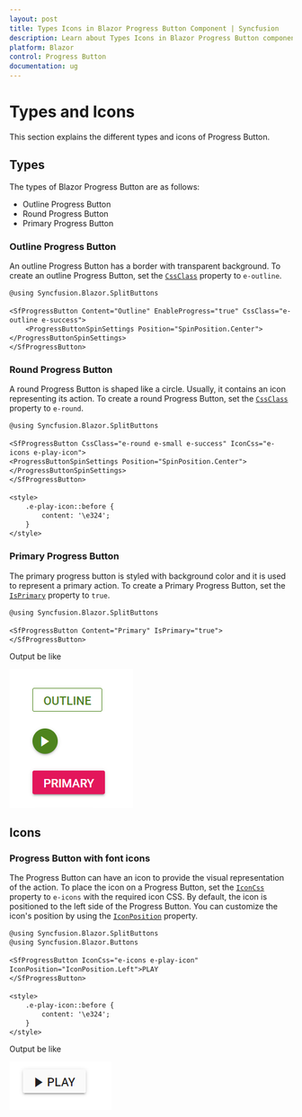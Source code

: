 ```yaml
---
layout: post
title: Types Icons in Blazor Progress Button Component | Syncfusion 
description: Learn about Types Icons in Blazor Progress Button component of Syncfusion, and more details.
platform: Blazor
control: Progress Button
documentation: ug
---
```


# Types and Icons

This section explains the different types and icons of Progress Button.

## Types

The types of Blazor Progress Button are as follows:

* Outline Progress Button
* Round Progress Button
* Primary Progress Button

### Outline Progress Button

An outline Progress Button has a border with transparent background. To create an outline Progress Button,
set the [`CssClass`](https://help.syncfusion.com/cr/blazor/Syncfusion.Blazor.SplitButtons.SfProgressButton.html#Syncfusion_Blazor_SplitButtons_SfProgressButton_CssClass) property to `e-outline`.

```cshtml
@using Syncfusion.Blazor.SplitButtons

<SfProgressButton Content="Outline" EnableProgress="true" CssClass="e-outline e-success">
    <ProgressButtonSpinSettings Position="SpinPosition.Center"></ProgressButtonSpinSettings>
</SfProgressButton>
```

### Round Progress Button

A round Progress Button is shaped like a circle. Usually, it contains an icon representing its action. To create a round Progress Button,
set the [`CssClass`](https://help.syncfusion.com/cr/blazor/Syncfusion.Blazor.SplitButtons.SfProgressButton.html#Syncfusion_Blazor_SplitButtons_SfProgressButton_CssClass) property to `e-round`.

```cshtml
@using Syncfusion.Blazor.SplitButtons

<SfProgressButton CssClass="e-round e-small e-success" IconCss="e-icons e-play-icon">
<ProgressButtonSpinSettings Position="SpinPosition.Center"></ProgressButtonSpinSettings>
</SfProgressButton>

<style>
    .e-play-icon::before {
        content: '\e324';
    }
</style>
```

### Primary Progress Button

The primary progress button is styled with background color and it is used to represent a primary action. To create a Primary Progress Button,
set the [`IsPrimary`](https://help.syncfusion.com/cr/blazor/Syncfusion.Blazor.SplitButtons.SfProgressButton.html#Syncfusion_Blazor_SplitButtons_SfProgressButton_IsPrimary) property to `true`.

```cshtml
@using Syncfusion.Blazor.SplitButtons

<SfProgressButton Content="Primary" IsPrimary="true"></SfProgressButton>
```

Output be like

![Button Sample](./images/progress-button-types.png)

## Icons

### Progress Button with font icons

The Progress Button can have an icon to provide the visual representation of the action. To place the icon on a Progress Button, set the [`IconCss`](https://help.syncfusion.com/cr/blazor/Syncfusion.Blazor.SplitButtons.SfProgressButton.html#Syncfusion_Blazor_SplitButtons_SfProgressButton_IconCss)
property to `e-icons` with the required icon CSS. By default, the icon is positioned to the left side of the Progress Button.
You can customize the icon's position by using the [`IconPosition`](https://help.syncfusion.com/cr/blazor/Syncfusion.Blazor.SplitButtons.SfProgressButton.html#Syncfusion_Blazor_SplitButtons_SfProgressButton_IconPosition) property.

```cshtml
@using Syncfusion.Blazor.SplitButtons
@using Syncfusion.Blazor.Buttons

<SfProgressButton IconCss="e-icons e-play-icon" IconPosition="IconPosition.Left">PLAY
</SfProgressButton>

<style>
    .e-play-icon::before {
        content: '\e324';
    }
</style>

```

Output be like

![Button Sample](./images/progress-button-icons.png)
